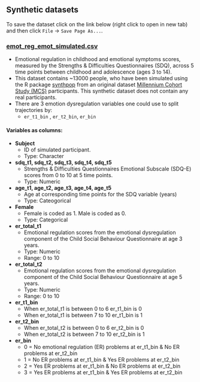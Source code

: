 ## Synthetic datasets
To save the dataset click on the link below (right click to open in new tab) and then click `File` -> `Save Page As...`.

### [emot_reg_emot_simulated.csv](https://raw.githubusercontent.com/TIDAL-modelling/TIDAL/main/data/emot_reg_emot_simulated.csv)
  * Emotional regulation in childhood and emotional symptoms scores, measured by the Strengths & Difficulties Questionnaires (SDQ),  across 5 time points between childhood and adolescence (ages 3 to 14).
  * This dataset contains ~13000 people, who have been simulated using the R package [synthpop](https://cran.r-project.org/web/packages/synthpop/index.html) from an original dataset [Millennium Cohort Study (MCS)](https://cls.ucl.ac.uk/cls-studies/millennium-cohort-study/) participants. This synthetic dataset does not contain any real participants.
  * There are 3 emotion dysregulation variables one could use to split trajectories by: 
     *  `er_t1_bin` , `er_t2_bin`, `er_bin` 

#### Variables as columns:
  * **Subject**
     * ID of simulated participant. 
     * Type: Character 
  * **sdq_t1, sdq_t2, sdq_t3, sdq_t4, sdq_t5**
     * Strengths & Difficulties Questionnaires Emotional Subscale (SDQ-E) scores from 0 to 10 at 5 time points. 
     * Type: Numeric
  * **age_t1, age_t2, age_t3, age_t4, age_t5**
     * Age at corresponding time points for the SDQ variable (years)
     * Type: Cateogorical
  * **Female**
    * Female is coded as 1. Male is coded as 0. 
    * Type: Categorical
  * **er_total_t1**
    * Emotional regulation scores from the emotional dysregulation component of the Child Social Behaviour Questionnaire at age 3 years.
    * Type: Numeric
    * Range: 0 to 10
  * **er_total_t2**
     * Emotional regulation scores from the emotional dysregulation component of the Child Social Behaviour Questionnaire at age 5 years.
    * Type: Numeric
    * Range: 0 to 10
  * **er_t1_bin**
    * When er_total_t1 is between 0 to 6 er_t1_bin is 0
    * When er_total_t1 is between 7 to 10 er_t1_bin is 1
  * **er_t2_bin**
    * When er_total_t2 is between 0 to 6 er_t2_bin is 0
    * When er_total_t2 is between 7 to 10 er_t2_bin is 1
  * **er_bin**
    * 0 = No emotional regulation (ER) problems at er_t1_bin & No ER problems at er_t2_bin
    * 1 = No ER problems at er_t1_bin & Yes ER problems at er_t2_bin
    * 2 = Yes ER problems at er_t1_bin & No ER problems at er_t2_bin 
    * 3 = Yes ER problems at er_t1_bin & Yes ER problems at er_t2_bin
